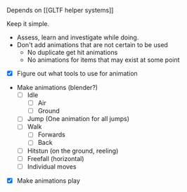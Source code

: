 Depends on [[GLTF helper systems]]

Keep it simple. 
- Assess, learn and investigate while doing.
- Don't add animations that are not certain to be used
	- No duplicate get hit animations
	- No animations for items that may exist at some point

- [x] Figure out what tools to use for animation
- Make animations (blender?)
	- [ ] Idle
		- [ ] Air
		- [ ] Ground
	- [ ] Jump (One animation for all jumps)
	- [ ] Walk
		- [ ] Forwards
		- [ ] Back
	- [ ] Hitstun (on the ground, reeling)
	- [ ] Freefall (horizontal)
	- [ ] Individual moves
- [x] Make animations play

